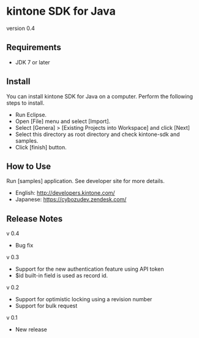 # kintone SDK for Java

version 0.4

## Requirements

* JDK 7 or later

## Install
You can install kintone SDK for Java on a computer. Perform the following steps to install.

* Run Eclipse.
* Open [File] menu and select [Import].
* Select [Genera] > [Existing Projects into Workspace] and click [Next]
* Select this directory as root directory and check kintone-sdk and samples.
* Click [finish] button.

## How to Use
Run [samples] application.
See developer site for more details.
* English: http://developers.kintone.com/
* Japanese: https://cybozudev.zendesk.com/

## Release Notes

v 0.4
* Bug fix

v 0.3
* Support for the new authentication feature using API token
* $id built-in field is used as record id.

v 0.2
* Support for optimistic locking using a revision number
* Support for bulk request

v 0.1
* New release
